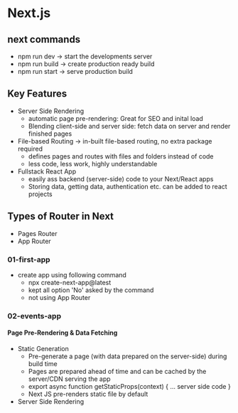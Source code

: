 # Next.js


## next commands
- npm run dev -> start the developments server
- npm run build -> create production ready build
- npm run start -> serve production build

## Key Features
- Server Side Rendering
  - automatic page pre-rendering: Great for SEO and inital load
  - Blending client-side and server side: fetch data on server and render finished pages
- File-based Routing -> in-built file-based routing, no extra package required
  - defines pages and routes with files and folders instead of code
  - less code, less work, highly understandable
- Fullstack React App
  - easily ass backend (server-side) code to your Next/React apps
  - Storing data, getting data, authentication etc. can be added to react projects

## Types of Router in Next
- Pages Router
- App Router

### 01-first-app
- create app using following command
  - npx create-next-app@latest
  - kept all option 'No' asked by the command
  - not using App Router



### 02-events-app



#### Page Pre-Rendering & Data Fetching
- Static Generation
  - Pre-generate a page (with data prepared on the server-side) during build time
  - Pages are prepared ahead of time and can be cached by the server/CDN serving the app
  - export async function getStaticProps(context) { ... server side code }
  - Next JS pre-renders static file by default
- Server Side Rendering